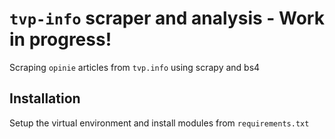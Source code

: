# `tvp-info` scraper and analysis - Work in progress!

Scraping `opinie` articles from `tvp.info` using scrapy and bs4

## Installation
Setup the virtual environment and install modules from `requirements.txt`
